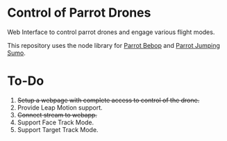 # Control of Parrot Drones
Web Interface to control parrot drones and engage various flight modes.

This repository uses the node library for [Parrot Bebop](https://github.com/hybridgroup/node-bebop) and [Parrot Jumping Sumo](https://github.com/hybridgroup/node-sumo).

# To-Do
1. ~~Setup a webpage with complete access to control of the drone.~~
2. Provide Leap Motion support.
3. ~~Connect stream to webapp.~~
4. Support Face Track Mode.
5. Support Target Track Mode.
